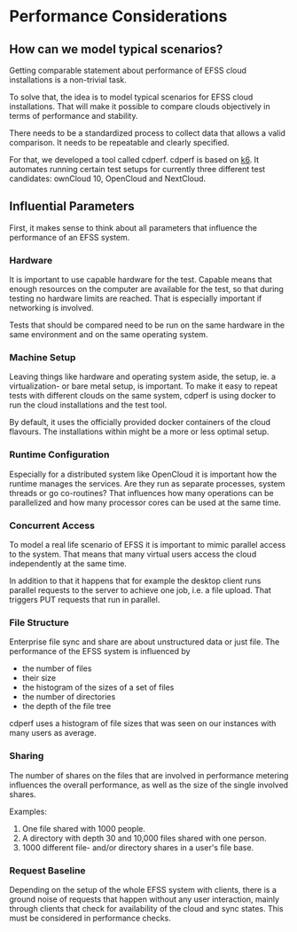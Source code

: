 Performance Considerations
==========================

## How can we model typical scenarios?

Getting comparable statement about performance of EFSS cloud installations is a non-trivial task.

To solve that, the idea is to model typical scenarios for EFSS cloud installations. That will make it possible to compare clouds objectively in terms of performance and stability.

There needs to be a standardized process to collect data that allows a valid comparison. It needs to be repeatable and clearly specified.

For that, we developed a tool called cdperf. cdperf is based on [k6](https://k6.io). It automates running certain test setups for currently three different test candidates: ownCloud 10, OpenCloud and NextCloud.

## Influential Parameters

First, it makes sense to think about all parameters that influence the performance of an EFSS system.

### Hardware

It is important to use capable hardware for the test. Capable means that enough resources on the computer are available for the test, so that during testing no hardware limits are reached. That is especially important if networking is involved.

Tests that should be compared need to be run on the same hardware in the same environment and on the same operating system.

### Machine Setup

Leaving things like hardware and operating system aside, the setup, ie. a virtualization- or bare metal setup, is important. To make it easy to repeat tests with different clouds on the same system, cdperf is using docker to run the cloud installations and the test tool.

By default, it uses the officially provided docker containers of the cloud flavours. The installations within might be a more or less optimal setup.

### Runtime Configuration

Especially for a distributed system like OpenCloud it is important how the runtime manages the services. Are they run as separate processes, system threads or go co-routines? That influences how many operations can be parallelized and how many processor cores can be used at the same time.

### Concurrent Access

To model a real life scenario of EFSS it is important to mimic parallel access to the system. That means that many virtual users access the cloud independently at the same time.

In addition to that it happens that for example the desktop client runs parallel requests to the server to achieve one job, i.e. a file upload. That triggers PUT requests that run in parallel.

### File Structure

Enterprise file sync and share are about unstructured data or just file.
The performance of the EFSS system is influenced by

* the number of files
* their size
* the histogram of the sizes of a set of files
* the number of directories
* the depth of the file tree

cdperf uses a histogram of file sizes that was seen on our instances with many users as average.

### Sharing

The number of shares on the files that are involved in performance metering influences the overall performance, as well as the size of the single involved shares.

Examples:
1. One file shared with 1000 people.
2. A directory with depth 30 and 10,000 files shared with one person.
3. 1000 different file- and/or directory shares in a user's file base.

### Request Baseline

Depending on the setup of the whole EFSS system with clients,
there is a ground noise of requests that happen without any user interaction,
mainly through clients that check for availability of the cloud and sync states.
This must be considered in performance checks.


